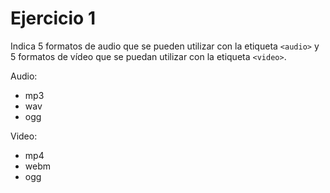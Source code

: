# Ejercicio 1
Indica 5 formatos de audio que se pueden utilizar con la etiqueta `<audio>` y 5 formatos de vídeo que se puedan utilizar con la etiqueta `<video>`.

Audio:
- mp3
- wav
- ogg

Video:
- mp4
- webm
- ogg